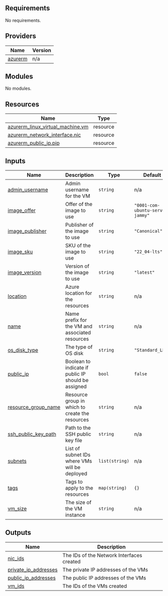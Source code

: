<!-- BEGIN_TF_DOCS -->
## Requirements

No requirements.

## Providers

| Name | Version |
|------|---------|
| <a name="provider_azurerm"></a> [azurerm](#provider\_azurerm) | n/a |

## Modules

No modules.

## Resources

| Name | Type |
|------|------|
| [azurerm_linux_virtual_machine.vm](https://registry.terraform.io/providers/hashicorp/azurerm/latest/docs/resources/linux_virtual_machine) | resource |
| [azurerm_network_interface.nic](https://registry.terraform.io/providers/hashicorp/azurerm/latest/docs/resources/network_interface) | resource |
| [azurerm_public_ip.pip](https://registry.terraform.io/providers/hashicorp/azurerm/latest/docs/resources/public_ip) | resource |

## Inputs

| Name | Description | Type | Default | Required |
|------|-------------|------|---------|:--------:|
| <a name="input_admin_username"></a> [admin\_username](#input\_admin\_username) | Admin username for the VM | `string` | n/a | yes |
| <a name="input_image_offer"></a> [image\_offer](#input\_image\_offer) | Offer of the image to use | `string` | `"0001-com-ubuntu-server-jammy"` | no |
| <a name="input_image_publisher"></a> [image\_publisher](#input\_image\_publisher) | Publisher of the image to use | `string` | `"Canonical"` | no |
| <a name="input_image_sku"></a> [image\_sku](#input\_image\_sku) | SKU of the image to use | `string` | `"22_04-lts"` | no |
| <a name="input_image_version"></a> [image\_version](#input\_image\_version) | Version of the image to use | `string` | `"latest"` | no |
| <a name="input_location"></a> [location](#input\_location) | Azure location for the resources | `string` | n/a | yes |
| <a name="input_name"></a> [name](#input\_name) | Name prefix for the VM and associated resources | `string` | n/a | yes |
| <a name="input_os_disk_type"></a> [os\_disk\_type](#input\_os\_disk\_type) | The type of OS disk | `string` | `"Standard_LRS"` | no |
| <a name="input_public_ip"></a> [public\_ip](#input\_public\_ip) | Boolean to indicate if public IP should be assigned | `bool` | `false` | no |
| <a name="input_resource_group_name"></a> [resource\_group\_name](#input\_resource\_group\_name) | Resource group in which to create the resources | `string` | n/a | yes |
| <a name="input_ssh_public_key_path"></a> [ssh\_public\_key\_path](#input\_ssh\_public\_key\_path) | Path to the SSH public key file | `string` | n/a | yes |
| <a name="input_subnets"></a> [subnets](#input\_subnets) | List of subnet IDs where VMs will be deployed | `list(string)` | n/a | yes |
| <a name="input_tags"></a> [tags](#input\_tags) | Tags to apply to the resources | `map(string)` | `{}` | no |
| <a name="input_vm_size"></a> [vm\_size](#input\_vm\_size) | The size of the VM instance | `string` | n/a | yes |

## Outputs

| Name | Description |
|------|-------------|
| <a name="output_nic_ids"></a> [nic\_ids](#output\_nic\_ids) | The IDs of the Network Interfaces created |
| <a name="output_private_ip_addresses"></a> [private\_ip\_addresses](#output\_private\_ip\_addresses) | The private IP addresses of the VMs |
| <a name="output_public_ip_addresses"></a> [public\_ip\_addresses](#output\_public\_ip\_addresses) | The public IP addresses of the VMs |
| <a name="output_vm_ids"></a> [vm\_ids](#output\_vm\_ids) | The IDs of the VMs created |
<!-- END_TF_DOCS -->